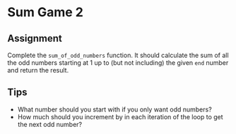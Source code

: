 # Sum Game 2

## Assignment

Complete the `sum_of_odd_numbers` function. It should calculate the sum of all the odd numbers starting at 1 up to (but not including) the given `end` number and return the result.

## Tips

- What number should you start with if you only want odd numbers?
- How much should you increment by in each iteration of the loop to get the next odd number?